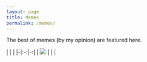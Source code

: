 ```yaml
---
layout: page
title: Memes
permalink: /memes/
---
```


The best of memes (by my opinion) are featured here.

| | |
|-|:-:|-:|
| ![](https://i.imgur.com/JrcqE1c.jpg) |  |
| 